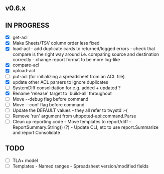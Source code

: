## v0.6.x

## IN PROGRESS

- [x] get-acl
- [x] Make Sheets/TSV column order less fixed
- [x] load-acl
      - add duplicate cards to returned/logged errors
      - check that compare is the right way around i.e. comparing source and destination correctly
      - change report format to be more log-like 
- [x] compare-acl
- [x] upload-acl
- [ ] put-acl (for initializing a spreadsheet from an ACL file)
- [x] update other ACL parsers to ignore duplicates
- [ ] SystemDiff consolidation for e.g. added + updated ?
- [x] Rename 'release' target to 'build-all' throughout
- [ ] Move --debug flag before command
- [ ] Move --conf flag before command
- [ ] Update the DEFAULT values - they all refer to twystd :-(
- [ ] Remove 'run' argument from uhppoted-api:command.Parse
- [ ] Clean up reporting code
      - Move templates to report/diff
      - ReportSummary.String() (?)
      - Update CLI, etc to use report.Summarize and report.Consolidate

## TODO

- [ ] TLA+ model
- [ ] Templates
      - Named ranges
      - Spreadsheet version/modified fields
